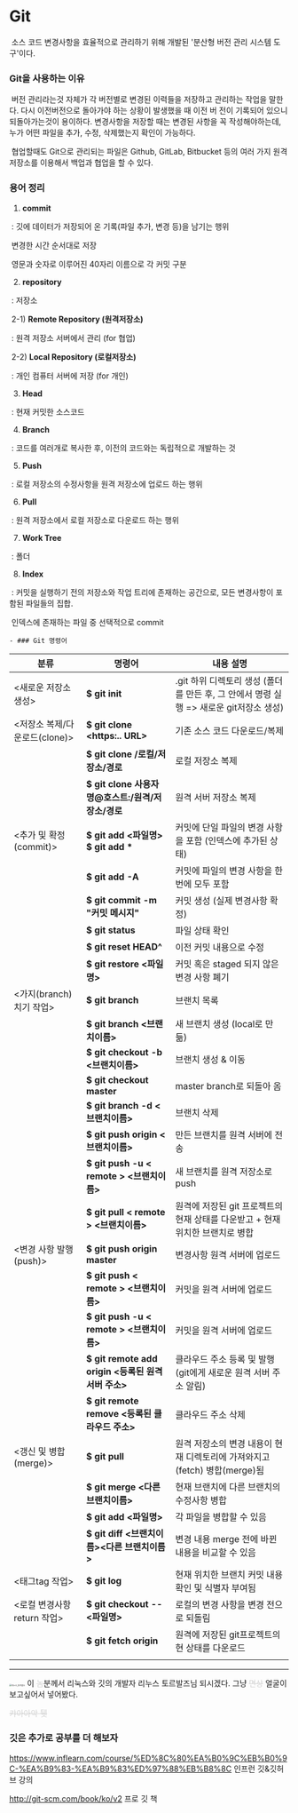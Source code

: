 

# Git

​	소스 코드 변경사항을 효율적으로 관리하기 위해 개발된 '분산형 버전 관리 시스템 도구'이다. 



### Git을 사용하는 이유

​		버전 관리라는것 자체가 각 버전별로 변경된 이력들을 저장하고 관리하는 작업을 말한다. 다시 이전버전으로 돌아가야 하는 상황이 발생했을 때 이전 버		전이 기록되어 있으니 되돌아가는것이 용이하다. 변경사항을 저장할 때는 변경된 사항을 꼭 작성해야하는데, 누가 어떤 파일을 추가, 수정, 삭제했는지		 확인이 가능하다. 

​		협업할때도  Git으로 관리되는 파일은 Github, GitLab, Bitbucket 등의 여러 가지 원격 저장소를 이용해서 백업과 협업을 할 수 있다.





### 용어 정리

1. **commit**

​	 :  깃에 데이터가 저장되어 온 기록(파일 추가, 변경 등)을 남기는 행위

​		변경한 시간 순서대로 저장

​		영문과 숫자로 이루어진 40자리 이름으로 각 커밋 구분

2. **repository**

​		: 저장소

​	2-1) **Remote Repository (원격저장소)**

​			: 원격 저장소 서버에서 관리 (for 협업)

​	2-2)  **Local Repository (로컬저장소)**					

​			: 개인 컴퓨터 서버에 저장 (for 개인)

3. **Head**

​		: 현재 커밋한 소스코드

4. **Branch**

​		: 코드를 여러개로 복사한 후, 이전의 코드와는 독립적으로 개발하는 것

5. **Push**

​		: 로컬 저장소의 수정사항을 원격 저장소에 업로드 하는 행위 

6. **Pull**

​		: 원격 저장소에서 로컬 저장소로 다운로드 하는 행위 

7. **Work Tree**

​		: 폴더

8. **Index**

​		: 커밋을 실행하기 전의 저장소와 작업 트리에 존재하는 공간으로, 모든 변경사항이 포함된 파일들의 집합.

​		  인덱스에 존재하는 파일 중 선택적으로 commit



	- ### Git 명령어

| 분류                          | 명령어                                              | 내용 설명                                                    |
| ----------------------------- | --------------------------------------------------- | ------------------------------------------------------------ |
| <새로운 저장소 생성>          | **$ git init**                                      | .git 하위 디렉토리 생성 (폴더를 만든 후, 그 안에서 명령 실행 => 새로운 git저장소 생성) |
| <저장소 복제/다운로드(clone)> | **$ git clone <https:.. URL>**                      | 기존 소스 코드 다운로드/복제                                 |
|                               | **$ git clone** **/로컬/저장소/경로**               | 로컬 저장소 복제                                             |
|                               | **$ git clone 사용자명@호스트:/원격/저장소/경로**   | 원격 서버 저장소 복제                                        |
| <추가 및 확정(commit)>        | **$ git add <파일명>** **$ git add \***             | 커밋에 단일 파일의 변경 사항을 포함 (인덱스에 추가된 상태)   |
|                               | **$ git add -A**                                    | 커밋에 파일의 변경 사항을 한번에 모두 포함                   |
|                               | **$ git commit -m "커밋 메시지"**                   | 커밋 생성 (실제 변경사항 확정)                               |
|                               | **$ git status**                                    | 파일 상태 확인                                               |
|                               | **$ git reset HEAD^**                               | 이전 커밋 내용으로 수정                                      |
|                               | **$ git restore <파일명>**                          | 커밋 혹은 staged 되지 않은 변경 사항 폐기                    |
| <가지(branch)치기 작업>       | **$ git branch**                                    | 브랜치 목록                                                  |
|                               | **$ git branch <브랜치이름>**                       | 새 브랜치 생성 (local로 만듦)                                |
|                               | **$ git checkout -b <브랜치이름>**                  | 브랜치 생성 & 이동                                           |
|                               | **$ git checkout master**                           | master branch로 되돌아 옴                                    |
|                               | **$ git branch -d <브랜치이름>**                    | 브랜치 삭제                                                  |
|                               | **$ git push origin <브랜치이름>**                  | 만든 브랜치를 원격 서버에 전송                               |
|                               | **$ git push -u < remote > <브랜치이름>**           | 새 브랜치를 원격 저장소로 push                               |
|                               | **$ git pull < remote > <브랜치이름>**              | 원격에 저장된 git 프로젝트의 현재 상태를 다운받고 + 현재 위치한 브랜치로 병합 |
| <변경 사항 발행(push)>        | **$ git push origin master**                        | 변경사항 원격 서버에 업로드                                  |
|                               | **$ git push < remote > <브랜치이름>**              | 커밋을 원격 서버에 업로드                                    |
|                               | **$ git push -u < remote > <브랜치이름>**           | 커밋을 원격 서버에 업로드                                    |
|                               | **$ git remote add origin <등록된 원격 서버 주소>** | 클라우드 주소 등록 및 발행 (git에게 새로운 원격 서버 주소 알림) |
|                               | **$ git remote remove <등록된 클라우드 주소>**      | 클라우드 주소 삭제                                           |
| <갱신 및 병합(merge)>         | **$ git pull**                                      | 원격 저장소의 변경 내용이 현재 디렉토리에 가져와지고(fetch) 병합(merge)됨 |
|                               | **$ git merge <다른 브랜치이름>**                   | 현재 브랜치에 다른 브랜치의 수정사항 병합                    |
|                               | **$ git add <파일명>**                              | 각 파일을 병합할 수 있음                                     |
|                               | **$ git diff <브랜치이름><다른 브랜치이름>**        | 변경 내용 merge 전에 바뀐 내용을 비교할 수 있음              |
| <태그tag 작업>                | **$ git log**                                       | 현재 위치한 브랜치 커밋 내용 확인 및 식별자 부여됨           |
| <로컬 변경사항 return 작업>   | **$ git checkout -- <파일명>**                      | 로컬의 변경 사항을 변경 전으로 되돌림                        |
|                               | **$ git fetch origin**                              | 원격에 저장된 git프로젝트의 현 상태를 다운로드               |
|                               |                                                     |                                                              |



***



<img src="09.%20Git%20%E1%84%80%E1%85%B5%E1%84%8E%E1%85%A9.assets/%E1%84%85%E1%85%B5%E1%84%82%E1%85%AE%E1%84%89%E1%85%B3_%E1%84%90%E1%85%A9%E1%84%85%E1%85%B3%E1%84%87%E1%85%A1%E1%86%AF%E1%84%89%E1%85%B3.jpeg" alt="리누스_토르발스" style="zoom:25%;" />  이 <span style="color:#d3d3d3">~~놈~~</span>분께서 리눅스와 깃의 개발자 리누스 토르발즈님 되시겠다. 그냥 <span style="color:#d3d3d3">~~면상~~</span> 얼굴이 보고싶어서 넣어봤다. 

 <span style="color:#d3d3d3">~~캬아아악 퉷~~</span>





### 깃은 추가로 공부를 더 해보자

https://www.inflearn.com/course/%ED%8C%80%EA%B0%9C%EB%B0%9C-%EA%B9%83-%EA%B9%83%ED%97%88%EB%B8%8C 인프런 깃&깃허브 강의

http://git-scm.com/book/ko/v2 프로 깃 책 
